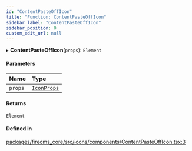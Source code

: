 ```yaml
---
id: "ContentPasteOffIcon"
title: "Function: ContentPasteOffIcon"
sidebar_label: "ContentPasteOffIcon"
sidebar_position: 0
custom_edit_url: null
---
```


▸ **ContentPasteOffIcon**(`props`): `Element`

#### Parameters

| Name | Type |
| :------ | :------ |
| `props` | [`IconProps`](../types/IconProps.md) |

#### Returns

`Element`

#### Defined in

[packages/firecms_core/src/icons/components/ContentPasteOffIcon.tsx:3](https://github.com/FireCMSco/firecms/blob/d45f3739/packages/firecms_core/src/icons/components/ContentPasteOffIcon.tsx#L3)
